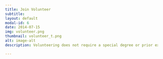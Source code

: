 ```yaml
---
title: Join Volunteer
subtitle: 
layout: default
modal-id: 6
date: 2014-07-15
img: volunteer.png
thumbnail: volunteer_t.png
alt: image-alt
description: Volunteering does not require a special degree or prior experience. It is simply a willingness to help.

---
```

